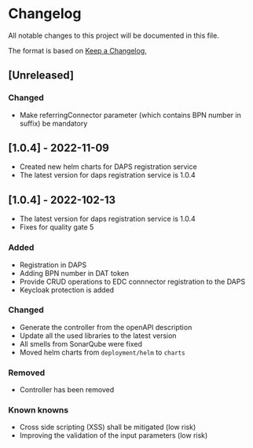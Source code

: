 # Changelog

All notable changes to this project will be documented in this file.

The format is based on [Keep a Changelog](https://keepachangelog.com/en/1.0.0/),

## [Unreleased]

### Changed
- Make referringConnector parameter (which contains BPN number in suffix) be mandatory

## [1.0.4] - 2022-11-09
- Created new helm charts for DAPS registration service
- The latest version for daps registration service is 1.0.4

## [1.0.4] - 2022-102-13
- The latest version for daps registration service is 1.0.4
- Fixes for quality gate 5

### Added
- Registration in DAPS
- Adding BPN number in DAT token
- Provide CRUD operations to EDC connnector registration to the DAPS
- Keycloak protection is added

### Changed
- Generate the controller from the openAPI description
- Update all the used libraries to the latest version
- All smells from SonarQube were fixed
- Moved helm charts from `deployment/helm` to `charts`

### Removed
- Controller has been removed

### Known knowns
- Cross side scripting (XSS) shall be mitigated (low risk)
- Improving the validation of the input parameters (low risk)

